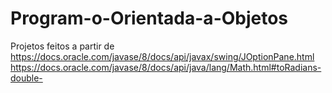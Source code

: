# Program-o-Orientada-a-Objetos
Projetos feitos a partir de 
https://docs.oracle.com/javase/8/docs/api/javax/swing/JOptionPane.html 
https://docs.oracle.com/javase/8/docs/api/java/lang/Math.html#toRadians-double- 
